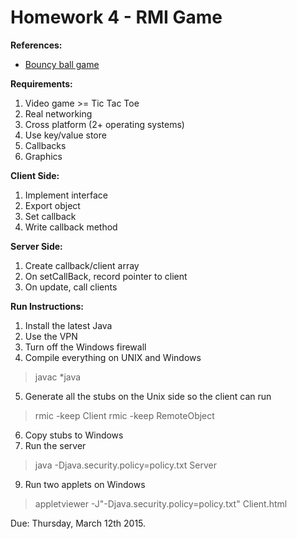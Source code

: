 Homework 4 - RMI Game
=====================

**References:**

- [Bouncy ball game](http://euclid.nmu.edu/~rappleto/Classes/CS442/RMI/BouncyBallWithCallBack/)

**Requirements:**

1. Video game >= Tic Tac Toe
2. Real networking
3. Cross platform (2+ operating systems)
4. Use key/value store
5. Callbacks
6. Graphics

**Client Side:**

1. Implement interface
2. Export object
3. Set callback
4. Write callback method

**Server Side:**

1. Create callback/client array
2. On setCallBack, record pointer to client
3. On update, call clients

**Run Instructions:**

1. Install the latest Java
2. Use the VPN
3. Turn off the Windows firewall
4. Compile everything on UNIX and Windows

>javac *java

5. Generate all the stubs on the Unix side so the client can run

>rmic -keep Client
>rmic -keep RemoteObject

6. Copy stubs to Windows
7. Run the server

>java -Djava.security.policy=policy.txt Server

9. Run two applets on Windows

>appletviewer -J"-Djava.security.policy=policy.txt" Client.html

Due: Thursday, March 12th 2015.





